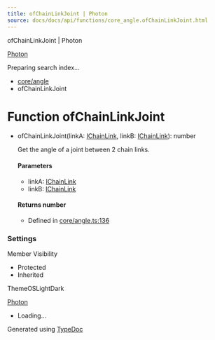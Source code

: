 ```yaml
---
title: ofChainLinkJoint | Photon
source: docs/docs/api/functions/core_angle.ofChainLinkJoint.html
---
```


ofChainLinkJoint | Photon

[Photon](../index.md)




Preparing search index...

* [core/angle](../modules/core_angle.md)
* ofChainLinkJoint

# Function ofChainLinkJoint

* ofChainLinkJoint(linkA: [IChainLink](../interfaces/core_angle.IChainLink.md), linkB: [IChainLink](../interfaces/core_angle.IChainLink.md)): number

  Get the angle of a joint between 2 chain links.

  #### Parameters

  + linkA: [IChainLink](../interfaces/core_angle.IChainLink.md)
  + linkB: [IChainLink](../interfaces/core_angle.IChainLink.md)

  #### Returns number

  + Defined in [core/angle.ts:136](https://github.com/mwhite454/photon/blob/main/packages/photon/src/core/angle.ts#L136)

### Settings

Member Visibility

* Protected
* Inherited

ThemeOSLightDark

[Photon](../index.md)

* Loading...

Generated using [TypeDoc](https://typedoc.org/)
